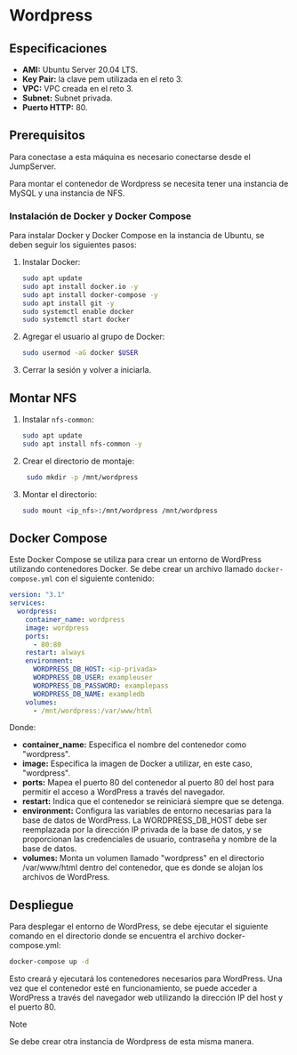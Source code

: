 # Wordpress

## Especificaciones

- **AMI:** Ubuntu Server 20.04 LTS.
- **Key Pair:** la clave pem utilizada en el reto 3.
- **VPC:** VPC creada en el reto 3.
- **Subnet:** Subnet privada.
- **Puerto HTTP:** 80.

## Prerequisitos

Para conectase a esta máquina es necesario conectarse desde el JumpServer.

Para montar el contenedor de Wordpress se necesita tener una instancia de MySQL y una instancia de NFS.

### Instalación de Docker y Docker Compose

Para instalar Docker y Docker Compose en la instancia de Ubuntu, se deben seguir los siguientes pasos:

1. Instalar Docker:

   ```bash
   sudo apt update
   sudo apt install docker.io -y
   sudo apt install docker-compose -y
   sudo apt install git -y
   sudo systemctl enable docker
   sudo systemctl start docker
   ```

1. Agregar el usuario al grupo de Docker:

   ```bash
   sudo usermod -aG docker $USER
   ```

1. Cerrar la sesión y volver a iniciarla.

## Montar NFS

1. Instalar `nfs-common`:

   ```bash
   sudo apt update
   sudo apt install nfs-common -y
   ```

1. Crear el directorio de montaje:

   ```bash
    sudo mkdir -p /mnt/wordpress
   ```

1. Montar el directorio:

   ```bash
   sudo mount <ip_nfs>:/mnt/wordpress /mnt/wordpress
   ```

## Docker Compose

Este Docker Compose se utiliza para crear un entorno de WordPress utilizando contenedores Docker. Se debe crear un archivo llamado `docker-compose.yml` con el siguiente contenido:

```yaml
version: "3.1"
services:
  wordpress:
    container_name: wordpress
    image: wordpress
    ports:
      - 80:80
    restart: always
    environment:
      WORDPRESS_DB_HOST: <ip-privada>
      WORDPRESS_DB_USER: exampleuser
      WORDPRESS_DB_PASSWORD: examplepass
      WORDPRESS_DB_NAME: exampledb
    volumes:
      - /mnt/wordpress:/var/www/html
```

Donde:

- **container_name:** Especifica el nombre del contenedor como "wordpress".
- **image:** Especifica la imagen de Docker a utilizar, en este caso, "wordpress".
- **ports:** Mapea el puerto 80 del contenedor al puerto 80 del host para permitir el acceso a WordPress a través del navegador.
- **restart:** Indica que el contenedor se reiniciará siempre que se detenga.
- **environment:** Configura las variables de entorno necesarias para la base de datos de WordPress. La WORDPRESS_DB_HOST debe ser reemplazada por la dirección IP privada de la base de datos, y se proporcionan las credenciales de usuario, contraseña y nombre de la base de datos.
- **volumes:** Monta un volumen llamado "wordpress" en el directorio /var/www/html dentro del contenedor, que es donde se alojan los archivos de WordPress.

## Despliegue

Para desplegar el entorno de WordPress, se debe ejecutar el siguiente comando en el directorio donde se encuentra el archivo docker-compose.yml:

```bash
docker-compose up -d
```

Esto creará y ejecutará los contenedores necesarios para WordPress. Una vez que el contenedor esté en funcionamiento, se puede acceder a WordPress a través del navegador web utilizando la dirección IP del host y el puerto 80.

> [!NOTE]
> Se debe crear otra instancia de Wordpress de esta misma manera.

